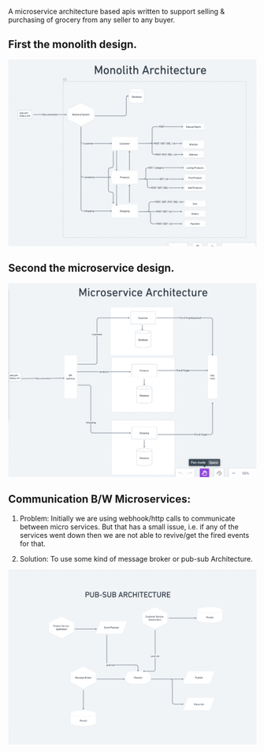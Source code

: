 A microservice architecture based apis written to support selling & purchasing of grocery from any seller to any buyer.

## First the monolith design.

![monolith_architecture](./imgs/monolith_architecture.png)

## Second the microservice design.

![monolith_architecture](./imgs/microservice_architecture.png)

## Communication B/W Microservices:

1. Problem:
   Initially we are using webhook/http calls to communicate between micro services.
   But that has a small issue, i.e. if any of the services went down then we are not
   able to revive/get the fired events for that.

2. Solution:
   To use some kind of message broker or pub-sub Architecture.

![pub-sub Architecture](./imgs/pub-sub.png)
